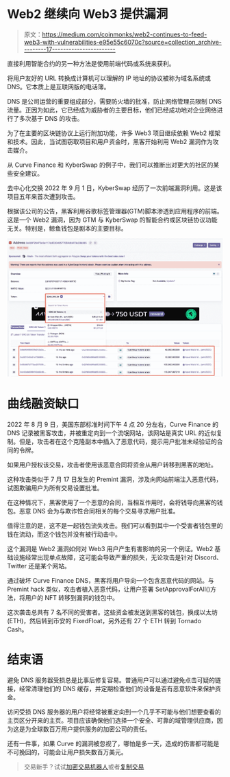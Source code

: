 # Web2 继续向 Web3 提供漏洞

> 原文：<https://medium.com/coinmonks/web2-continues-to-feed-web3-with-vulnerabilities-e95e55c6070c?source=collection_archive---------17----------------------->

直接利用智能合约的另一种方法是使用前端代码或系统来获利。

将用户友好的 URL 转换成计算机可以理解的 IP 地址的协议被称为域名系统或 DNS。它本质上是互联网版的电话簿。

DNS 是公司运营的重要组成部分，需要防火墙的批准，防止网络管理员限制 DNS 流量。正因为如此，它已经成为威胁者的主要目标，他们已经成功地对企业网络进行了多次基于 DNS 的攻击。

为了在主要的区块链协议上运行附加功能，许多 Web3 项目继续依赖 Web2 框架和技术。因此，当试图窃取项目和用户资金时，黑客开始利用 Web2 漏洞作为攻击媒介。

从 Curve Finance 和 KyberSwap 的例子中，我们可以推断出对更大的社区的某些安全建议。

去中心化交换 2022 年 9 月 1 日，KyberSwap 经历了一次前端漏洞利用。这是该项目五年来首次遭到攻击。

根据该公司的公告，黑客利用谷歌标签管理器(GTM)脚本渗透到应用程序的前端。这是一个 Web2 漏洞，因为 GTM 与 KyberSwap 的智能合约或区块链协议功能无关。特别是，鲸鱼钱包是剧本的主要目标。

![](img/4eb18ccf41dfd0f9d89e180e00820c4d.png)

# 曲线融资缺口

2022 年 8 月 9 日，美国东部标准时间下午 4 点 20 分左右，Curve Finance 的 DNS 记录被黑客攻击，并被重定向到一个流氓网站，该网站是真实 URL 的近似复制。但是，攻击者在这个克隆副本中插入了恶意代码，提示用户批准未经验证的合同的令牌。

如果用户授权该交易，攻击者使用该恶意合同将资金从用户转移到黑客的地址。

这种攻击类似于 7 月 17 日发生的 Premint 漏洞，涉及向网站前端注入恶意代码，试图欺骗用户为所有交易设置批准。

在这种情况下，黑客使用了一个恶意的合同，当相互作用时，会将钱导向黑客的钱包。恶意 DNS 会为与欺诈性合同相关的每个交易寻求用户批准。

值得注意的是，这不是一起钱包流失攻击。我们可以看到其中一个受害者钱包里的钱在流动，而这个钱包并没有被行动击中。

这个漏洞是 Web2 漏洞如何对 Web3 用户产生有害影响的另一个例证。Web2 基础设施经常出现单点故障，这可能会导致严重的损失，无论攻击是针对 Discord、Twitter 还是某个网站。

通过破坏 Curve Finance DNS，黑客将用户导向一个包含恶意代码的网站。与 Premint hack 类似，攻击者植入恶意代码，让用户签署 SetApprovalForAll()方法，将用户的 NFT 转移到漏洞的钱包中。

这次袭击总共有 7 名不同的受害者。这些资金被发送到黑客的钱包，换成以太坊(ETH)，然后转到币安的 FixedFloat，另外还有 27 个 ETH 转到 Tornado Cash。

# 结束语

避免 DNS 服务器受损总是比事后修复容易。普通用户可以通过避免点击可疑的链接，经常清理他们的 DNS 缓存，并定期检查他们的设备是否有恶意软件来保护资金。

访问受损 DNS 服务器的用户将经常被重定向到一个几乎不可能与他们想要查看的主页区分开来的主页。项目应该确保他们选择一个安全、可靠的域管理供应商，因为这是为全球数百万用户提供服务的加密公司的责任。

还有一件事，如果 Curve 的漏洞被忽视了，哪怕是多一天，造成的伤害都可能是不可挽回的，可能会让用户损失数百万美元。

> 交易新手？试试[加密交易机器人](/coinmonks/crypto-trading-bot-c2ffce8acb2a)或者[复制交易](/coinmonks/top-10-crypto-copy-trading-platforms-for-beginners-d0c37c7d698c)